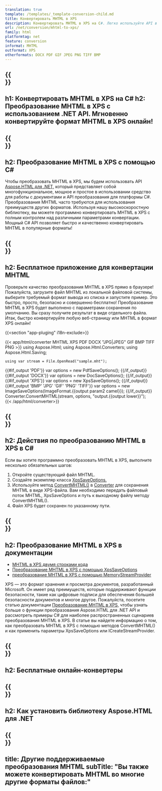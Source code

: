 ```yaml
---
translation: true
template: /templates/_template-conversion-child.md
title: Конвертировать MHTML в XPS
description: Конвертировать MHTML в XPS на C#. Легко используйте API в любом приложении .NET. Попробуйте онлайн-конвертер MHTML в XPS бесплатно!
url: /net/conversion/mhtml-to-xps/
family: html
platformtag: net
feature: conversion
informat: MHTML
outformat: XPS
otherformats: DOCX PDF GIF JPEG PNG TIFF BMP
---
```


{{<section banner>}}
---
h1: Конвертировать MHTML в XPS на C#
h2: Преобразование MHTML в XPS с использованием .NET API. Мгновенно конвертируйте формат MHTML в XPS онлайн!
---

{{<section overview>}}
---
h2: Преобразование MHTML в XPS с помощью C#
---

Чтобы преобразовать MHTML в XPS, мы будем использовать API [Aspose.HTML для .NET,](https://products.aspose.com/html/net/) который представляет собой многофункциональное, мощное и простое в использовании средство для работы с документами и API преобразования для платформы C#. Преобразования MHTML часто требуются для использования преимуществ других форматов. Используя нашу высокоскоростную библиотеку, вы можете программно конвертировать MHTML в XPS с полным контролем над различными параметрами конвертации. Мощный C# API позволяет быстро и качественно конвертировать MHTML в популярные форматы!

{{<section demos>}}
---
h2: Бесплатное приложение для конвертации MHTML
---

Проверьте качество преобразования MHTML в XPS прямо в браузере! Пожалуйста, загрузите файл MHTML из локальной файловой системы, выберите требуемый формат вывода из списка и запустите пример. Это быстро, просто, безопасно и совершенно бесплатно! Преобразование MHTML в XPS будет выполнено с параметрами сохранения по умолчанию. Вы сразу получите результат в виде отдельного файла. Итак, быстро конвертируйте любую веб-страницу или MHTML в формат XPS онлайн!

{{<section "app-pluging" i18n-exclude>}}

{{< app/html/converter MHTML XPS PDF DOCX "JPG|JPEG" GIF BMP TIFF PNG >}}
using Aspose.Html;
using Aspose.Html.Converters;
using Aspose.Html.Saving;

    using var stream = File.OpenRead("sample.mht");
{{#if_output 'PDF'}}
    var options = new PdfSaveOptions();
{{/if_output}}
{{#if_output 'DOCX'}}
    var options = new DocSaveOptions();
{{/if_output}}
{{#if_output 'XPS'}}
    var options = new XpsSaveOptions();
{{/if_output}}
{{#if_output 'BMP' 'JPG' 'GIF' 'PNG' 'TIFF'}}
    var options = new ImageSaveOptions(ImageFormat.{{output param2 camel}});
{{/if_output}}
    Converter.ConvertMHTML(stream, options, "output.{{output lower}}");   
{{< /app/html/converter>}} 


{{<section steps>}}
---
h2: Действия по преобразованию MHTML в XPS в C#
---

Если вы хотите программно преобразовать MHTML в XPS, выполните несколько обязательных шагов:
1. Откройте существующий файл MHTML.
1. Создайте экземпляр класса [XpsSaveOptions.](https://reference.aspose.com/html/net/aspose.html.saving/xpssaveoptions/)
1. Используйте метод [ConvertMHTML()](https://reference.aspose.com/html/net/aspose.html.converters/converter/convertmhtml/#convertmhtml_29) в [Converter](https://reference.aspose.com/html/net/aspose.html.converters/converter/) для сохранения MHTML в виде XPS-файла. Вам необходимо передать файловый поток MHTML, XpsSaveOptions и путь к выходному файлу методу ConvertMHTML().
1. Файл XPS будет сохранен по указанному пути.

{{<section documentation>}}
---
h2: Преобразование MHTML в XPS в документации
---

  - <a href="https://docs.aspose.com/html/net/converting-between-formats/mhtml-to-xps/#mhtml-to-xps-by-two-lines-of-code" target="_blank">MHTML в XPS двумя строками кода</a>
  - <a href="https://docs.aspose.com/html/net/converting-between-formats/mhtml-to-xps/#convert-mhtml-to-xps-using-xpssaveoptions" target="_blank" >Преобразование MHTML в XPS с помощью XpsSaveOptions</a>
  - <a href="https://docs.aspose.com/html/net/converting-between-formats/mhtml-to-xps/#output-stream-providers" target="_blank">преобразование MHTML в XPS с помощью MemoryStreamProvider</a>

XPS — это формат хранения и просмотра документов, разработанный Microsoft. Он имеет ряд преимуществ, которые поддерживают функции безопасности, такие как цифровые подписи для обеспечения большей безопасности документов и многое другое. Пожалуйста, посетите статью документации [Преобразование MHTML в XPS,](https://docs.aspose.com/html/net/converting-between-formats/mhtml-to-xps/) чтобы узнать больше о функции преобразования Aspose.HTML для .NET API и рассмотреть примеры C# для наиболее распространенных сценариев преобразования MHTML в XPS. В статье вы найдете информацию о том, как преобразовать MHTML в XPS с помощью методов ConvertMHTML() и как применить параметры XpsSaveOptions или ICreateStreamProvider.

{{<section online-converters>}}
---
h2: Бесплатные онлайн-конвертеры
---

{{<section get-started>}}
---
h2: Как установить библиотеку Aspose.HTML для .NET
---

{{<section other-conversions>}}
---
title: Другие поддерживаемые преобразования MHTML
subTitle: "Вы также можете конвертировать MHTML во многие другие форматы файлов:"
---